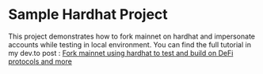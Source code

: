 # Sample Hardhat Project

This project demonstrates how to fork mainnet on hardhat and impersonate accounts while testing in local environment. You can find the full tutorial in my dev.to post : [Fork mainnet using hardhat to test and build on DeFi protocols and more](https://twitter.com/BUIDLer6)


